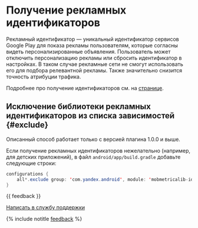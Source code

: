 # Получение рекламных идентификаторов

Рекламный идентификатор — уникальный идентификатор сервисов Google Play для показа рекламы пользователям, которые согласны видеть персонализированные объявления. Пользователь может отключить персонализацию рекламы или сбросить идентификатор в настройках. В таком случае рекламные сети не смогут использовать его для подбора релевантной рекламы. Также значительно снизится точность атрибуции трафика.

Подробнее про получение идентификаторов см. на [странице](../../android/get-ad-id.md).

## Исключение библиотеки рекламных идентификаторов из списка зависимостей {#exclude}

Описанный способ работает только с версией плагина 1.0.0 и выше.

Если получение рекламных идентификаторов нежелательно (например, для детских приложений), в файл `android/app/build.gradle` добавьте следующие строки:

```java translate=no
configurations {
    all*.exclude group: 'com.yandex.android', module: 'mobmetricalib-identifiers'
}
```

{{ feedback }}

<a href="../../../troubleshooting/feedback-new.html">
  <span class="button">Написать в службу поддержки</span>
</a>

{% include notitle [feedback](../../../_includes/feedback-button.md) %}

